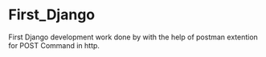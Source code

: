# First_Django
First Django development work done by with the help of postman extention for POST Command in http.
